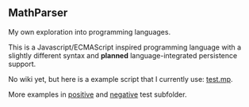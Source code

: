 <h2>MathParser</h2>
<p>My own exploration into programming languages.</p>
<p>This is a Javascript/ECMAScript inspired programming language with a slightly different syntax and <b>planned</b> language-integrated persistence support.</p>
<p>No wiki yet, but here is a example script that I currently use: <a href="https://github.com/natzcam/MathParser/blob/master/src/main/resources/nac/scripts/test.mp">test.mp</a>.</p>
<p>More examples in <a href="https://github.com/natzcam/MathParser/tree/master/positive">positive</a> and <a href="https://github.com/natzcam/MathParser/tree/master/negative">negative</a> test subfolder.</p>
